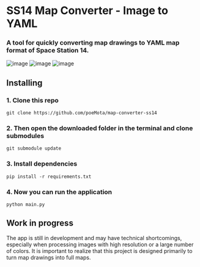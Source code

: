 # SS14 Map Converter - Image to YAML

### A tool for quickly converting map drawings to YAML map format of Space Station 14.
![image](https://github.com/user-attachments/assets/2b3bf4a3-9e1a-4f86-9afa-8f214f54e113)
![image](https://github.com/user-attachments/assets/81e55a4b-b6c6-4b69-bce0-82c254763d14)
![image](https://github.com/user-attachments/assets/6b0e3c3d-31ad-435d-ad0f-626a57629f70)

## Installing
### 1. Clone this repo
```git clone https://github.com/poeMota/map-converter-ss14```
### 2. Then open the downloaded folder in the terminal and clone submodules
```git submodule update```
### 3. Install dependencies
```pip install -r requirements.txt```
### 4. Now you can run the application
```python main.py```

## Work in progress
The app is still in development and may have technical shortcomings, especially when processing images with high resolution or a large number of colors. 
It is important to realize that this project is designed primarily to turn map drawings into full maps.
